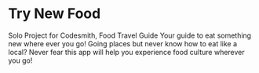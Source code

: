 # Try New Food

Solo Project for Codesmith, Food Travel Guide
Your guide to eat something new where ever you go!
Going places but never know how to eat like a local? Never fear this app will help you experience food culture wherever you go!
